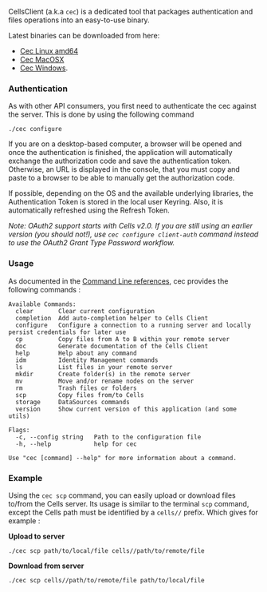 CellsClient (a.k.a `cec`) is a dedicated tool that packages authentication and files operations into an easy-to-use binary. 

Latest binaries can be downloaded from here: 

- [Cec Linux amd64](https://download.pydio.com/latest/cells-client/release/{latest}/linux-amd64/cec)
- [Cec MacOSX](https://download.pydio.com/latest/cells-client/release/{latest}/darwin-amd64/cec) 
- [Cec Windows](https://download.pydio.com/latest/cells-client/release/{latest}/windows-amd64/cec.exe). 

### Authentication

As with other API consumers, you first need to authenticate the cec against the server. This is done by using the following command 

```
./cec configure
```
If you are on a desktop-based computer, a browser will be opened and once the authentication is finished, the application will automatically exchange the authorization code and save the authentication token. Otherwise, an URL is displayed in the console, that you must copy and paste to a browser to be able to manually get the authorization code.

If possible, depending on the OS and the available underlying libraries, the Authentication Token is stored in the local user Keyring. Also, it is automatically refreshed using the Refresh Token.

_Note: OAuth2 support starts with Cells v2.0. If you are still using an earlier version (you should not!), use `cec configure client-auth` command instead to use the OAuth2 Grant Type Password workflow._

### Usage

As documented in the [Command Line references](./cells-client-cec), cec provides the following commands :

```
Available Commands:
  clear       Clear current configuration
  completion  Add auto-completion helper to Cells Client
  configure   Configure a connection to a running server and locally persist credentials for later use
  cp          Copy files from A to B within your remote server
  doc         Generate documentation of the Cells Client
  help        Help about any command
  idm         Identity Management commands
  ls          List files in your remote server
  mkdir       Create folder(s) in the remote server
  mv          Move and/or rename nodes on the server
  rm          Trash files or folders
  scp         Copy files from/to Cells
  storage     DataSources commands
  version     Show current version of this application (and some utils)

Flags:
  -c, --config string   Path to the configuration file
  -h, --help            help for cec

Use "cec [command] --help" for more information about a command.
```

### Example

Using the `cec scp` command, you can easily upload or download files to/from the Cells server. Its usage is similar to the terminal `scp` command, except the Cells path must be identified by a `cells//` prefix. Which gives for example : 

**Upload to server**
```
./cec scp path/to/local/file cells//path/to/remote/file
```

**Download from server**
```
./cec scp cells//path/to/remote/file path/to/local/file
```